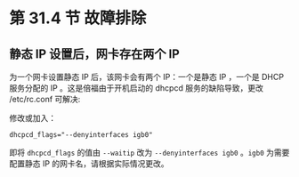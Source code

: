 # 第 31.4 节 故障排除

## 静态 IP 设置后，网卡存在两个 IP

为一个网卡设置静态 IP 后，该网卡会有两个 IP：一个是静态 IP ，一个是 DHCP 服务分配的 IP 。这是倍福由于开机启动的 dhcpcd 服务的缺陷导致，更改 /etc/rc.conf 可解决:

修改或加入：

```shell
dhcpcd_flags="--denyinterfaces igb0"
```

即将 `dhcpcd_flags` 的值由 `--waitip` 改为 `--denyinterfaces igb0` 。`igb0` 为需要配置静态 IP 的网卡名，请根据实际情况更改。

